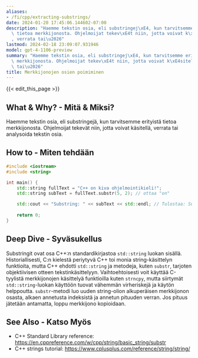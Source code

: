 ```yaml
---
aliases:
- /fi/cpp/extracting-substrings/
date: 2024-01-20 17:45:06.144602-07:00
description: "Haemme tekstin osia, eli substringej\xE4, kun tarvitsemme erityist\xE4\
  \ tietoa merkkijonosta. Ohjelmoijat tekev\xE4t niin, jotta voivat k\xE4sitell\xE4\
  , verrata tai\u2026"
lastmod: 2024-02-18 23:09:07.931946
model: gpt-4-1106-preview
summary: "Haemme tekstin osia, eli substringej\xE4, kun tarvitsemme erityist\xE4 tietoa\
  \ merkkijonosta. Ohjelmoijat tekev\xE4t niin, jotta voivat k\xE4sitell\xE4, verrata\
  \ tai\u2026"
title: Merkkijonojen osien poimiminen
---
```


{{< edit_this_page >}}

## What & Why? - Mitä & Miksi?
Haemme tekstin osia, eli substringejä, kun tarvitsemme erityistä tietoa merkkijonosta. Ohjelmoijat tekevät niin, jotta voivat käsitellä, verrata tai analysoida tekstin osia.

## How to - Miten tehdään
```C++
#include <iostream>
#include <string>

int main() {
    std::string fullText = "C++ on kiva ohjelmointikieli!";
    std::string subText = fullText.substr(5, 2); // ottaa "on"

    std::cout << "Substring: " << subText << std::endl; // Tulostaa: Substring: on
    
    return 0;
}
```
## Deep Dive - Syväsukellus
Substringit ovat osa C++:n standardikirjastoa `std::string` luokan sisällä. Historiallisesti, C:n kielestä periytyvä C++ toi monia string-käsittelyn funktioita, mutta C++ ehdotti `std::string` ja metodeja, kuten `substr`, tarjoten objektiivisen otteen tekstinkäsittelyyn. Vaihtoehtoisesti voit käyttää C-tyylistä merkkijonojen käsittelyä funktioilla kuten `strncpy`, mutta siirtymät `std::string`-luokan käyttöön tuovat vähemmän virheriskejä ja käytön helppoutta. `substr`-metodi luo uuden string-olion alkuperäisen merkkijonon osasta, alkaen annetusta indeksistä ja annetun pituuden verran. Jos pituus jätetään antamatta, loppu merkkijono kopioidaan.

## See Also - Katso Myös
- C++ Standard Library reference: https://en.cppreference.com/w/cpp/string/basic_string/substr
- C++ strings tutorial: https://www.cplusplus.com/reference/string/string/

